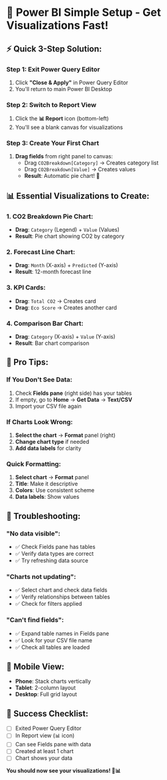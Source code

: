 # 🚀 Power BI Simple Setup - Get Visualizations Fast!

## ⚡ **Quick 3-Step Solution:**

### **Step 1: Exit Power Query Editor**
1. Click **"Close & Apply"** in Power Query Editor
2. You'll return to main Power BI Desktop

### **Step 2: Switch to Report View**
1. Click the **📊 Report** icon (bottom-left)
2. You'll see a blank canvas for visualizations

### **Step 3: Create Your First Chart**
1. **Drag fields** from right panel to canvas:
   - Drag `CO2Breakdown[Category]` → Creates category list
   - Drag `CO2Breakdown[Value]` → Creates values
   - **Result**: Automatic pie chart! 🎉

## 📊 **Essential Visualizations to Create:**

### **1. CO2 Breakdown Pie Chart:**
- **Drag**: `Category` (Legend) + `Value` (Values)
- **Result**: Pie chart showing CO2 by category

### **2. Forecast Line Chart:**
- **Drag**: `Month` (X-axis) + `Predicted` (Y-axis)
- **Result**: 12-month forecast line

### **3. KPI Cards:**
- **Drag**: `Total CO2` → Creates card
- **Drag**: `Eco Score` → Creates another card

### **4. Comparison Bar Chart:**
- **Drag**: `Category` (X-axis) + `Value` (Y-axis)
- **Result**: Bar chart comparison

## 🎯 **Pro Tips:**

### **If You Don't See Data:**
1. Check **Fields pane** (right side) has your tables
2. If empty, go to **Home** → **Get Data** → **Text/CSV**
3. Import your CSV file again

### **If Charts Look Wrong:**
1. **Select the chart** → **Format** panel (right)
2. **Change chart type** if needed
3. **Add data labels** for clarity

### **Quick Formatting:**
1. **Select chart** → **Format** panel
2. **Title**: Make it descriptive
3. **Colors**: Use consistent scheme
4. **Data labels**: Show values

## 🔧 **Troubleshooting:**

### **"No data visible":**
- ✅ Check Fields pane has tables
- ✅ Verify data types are correct
- ✅ Try refreshing data source

### **"Charts not updating":**
- ✅ Select chart and check data fields
- ✅ Verify relationships between tables
- ✅ Check for filters applied

### **"Can't find fields":**
- ✅ Expand table names in Fields pane
- ✅ Look for your CSV file name
- ✅ Check all tables are loaded

## 📱 **Mobile View:**
- **Phone**: Stack charts vertically
- **Tablet**: 2-column layout
- **Desktop**: Full grid layout

## 🎉 **Success Checklist:**
- [ ] Exited Power Query Editor
- [ ] In Report view (📊 icon)
- [ ] Can see Fields pane with data
- [ ] Created at least 1 chart
- [ ] Chart shows your data

**You should now see your visualizations! 🚀📊**
